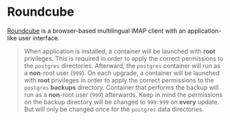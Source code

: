 # Roundcube

[Roundcube](https://roundcube.net/) is a browser-based multilingual IMAP client with an application-like user interface.

> When application is installed, a container will be launched with **root** privileges.
> This is required in order to apply the correct permissions to the `postgres` directories.
> Afterward, the `postgres` container will run as a **non**-root user (`999`).
> On each upgrade, a container will be launched with **root** privileges in order to apply the correct
> permissions to the `postgres` **backups** directory. Container that performs the backup will run as a **non**-root user (`999`) afterwards.
> Keep in mind the permissions on the backup directory will be changed to `999:999` on **every** update.
> But will only be changed once for the `postgres` data directories.
